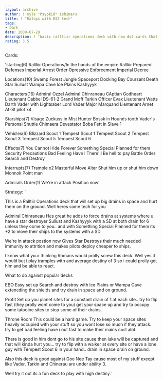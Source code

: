 ```yaml
---
layout: archive
author: ! Kyle "Psyokid" Ishimaru
title: ! "Ralops with DS2 tech"
tags:
- Dark
date: 2000-07-29
description: ! "basic ralltiir operations deck with new ds2 cards that help it more versitile"
rating: 3.5
---
```

Cards: 

'starting(6)
Ralltiir Operations/In the hands of the empire
Ralltiir
Prepared Defenses
Imperial Arrest Order
Opressive Enforcement
Imperial Decree

Locations(10)
Swamp
Forest
Jungle
Spaceport Docking Bay
Coursant
Death Star
Sullust
Wampa Cave
Ice Plains
Kashyyyk

Characters(16)
Admiral Ozzel
Admiral Chinraneau
CAptian Godheart
Lieutenant Cabbel
DS-61-2
Grand Moff Tarkin
Officer Evax
Lieutenant Watts
Darth Vader with Lightsaber
Lord Vader
Major Marquand
Lientenant Arnet
At-St pilot x4

Starships(7)
Visage
Zuckuss in Mist Hunter
Bossk in Hounds tooth
Vader's Personal Shuttle
Chimaera
Devestator
Boba Fett in Slave 1

Vehicles(6)
Blizzard Scout 1
Tempest Scout 1
Tempest Scout 2
Tempest Scout 3
Tempest Scout 5
Tempest Scout 6

Effects(7)
You Cannot Hide Forever
Something Special Planned for them
Security Precautions
Bad Feeling Have I
There'll Be hell to pay
Battle Order
Search and Destroy

Interrupts(7)
Trample x2
Masterful Move
Alter
Shut him up or shut him down
Monnok
Point man

Admirals Order(1)
We're in attack Position now'

Strategy: '

This is a Ralltiir Operations deck that will set up big drains in space and hurt them on the ground.  Well heres some tech for you

Admiral Chinraneau  Hes great he adds to force drains at systems where u have a star destroyer
Sullust and Kashyyyk with a SD at both drain for 6 unless they come to you.. and with Something Special Planned for them its +2 to move their ships to the systems with a SD

We're in attack postion now  Gives Star Destroys their much needed immunity to attrition and makes pilots deploy cheaper to ships.

I know what your thinking Romans would prolly screw this deck.	Well yes it would but i play tramples with and average destiny of 3 so i could prolly get him and be able to react.

What to do against popular decks

EBO  Easy set up Search and destroy with Ice Plains or Wampa Cave exteneding the shields and try drain in space and on ground.

Profit  Set up you planet sites for a constant drain of 1 at each site.. try to flip fast (they prolly wont come to you) get your space up and try to occupy some tatooine sites to stop some of their drains.

Throne Room  This could be a hard game.  Try to keep your space sites heavily occupied with your stuff so you wont lose so much if they attack.. try to get bad feeling have i out fast to make their mains cost alot.

There is good in him  dont go to his site cause then luke will be captured and that will kinda hurt you... try to flip with a walker at every site or have a lone guy with Tempest Scout 6 in your hand.. drain in space drain on ground.

Also this deck is good against Goo Nee Tay cause most of my stuff execpt like Vader, Tarkin and Chinerau are under ability 3.

Well try it out its a fun deck to play with high destiny.'